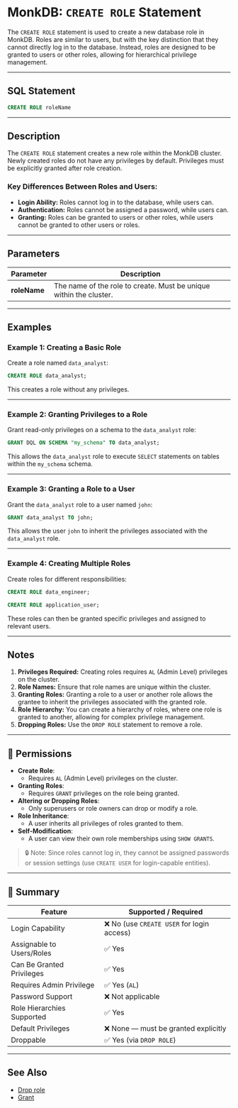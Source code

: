 # MonkDB: `CREATE ROLE` Statement

The `CREATE ROLE` statement is used to create a new database role in MonkDB. Roles are similar to users, but with the key distinction that they cannot directly log in to the database. Instead, roles are designed to be granted to users or other roles, allowing for hierarchical privilege management.

---

## SQL Statement

```sql
CREATE ROLE roleName
```


---

## Description

The `CREATE ROLE` statement creates a new role within the MonkDB cluster. Newly created roles do not have any privileges by default. Privileges must be explicitly granted after role creation.

### Key Differences Between Roles and Users:
- **Login Ability:** Roles cannot log in to the database, while users can.
- **Authentication:** Roles cannot be assigned a password, while users can.
- **Granting:** Roles can be granted to users or other roles, while users cannot be granted to other users or roles.

---

## Parameters

| Parameter     | Description                                                                 |
|---------------|-----------------------------------------------------------------------------|
| **roleName**  | The name of the role to create. Must be unique within the cluster.       |

---

## Examples

### Example 1: Creating a Basic Role
Create a role named `data_analyst`:

```sql
CREATE ROLE data_analyst;
```


This creates a role without any privileges.

---

### Example 2: Granting Privileges to a Role
Grant read-only privileges on a schema to the `data_analyst` role:

```sql
GRANT DQL ON SCHEMA "my_schema" TO data_analyst;
```


This allows the `data_analyst` role to execute `SELECT` statements on tables within the `my_schema` schema.

---

### Example 3: Granting a Role to a User
Grant the `data_analyst` role to a user named `john`:

```sql
GRANT data_analyst TO john;
```


This allows the user `john` to inherit the privileges associated with the `data_analyst` role.

---

### Example 4: Creating Multiple Roles
Create roles for different responsibilities:

```sql
CREATE ROLE data_engineer;
```
```sql
CREATE ROLE application_user;
```


These roles can then be granted specific privileges and assigned to relevant users.

---

## Notes

1. **Privileges Required:** Creating roles requires `AL` (Admin Level) privileges on the cluster.
2. **Role Names:** Ensure that role names are unique within the cluster.
3. **Granting Roles:** Granting a role to a user or another role allows the grantee to inherit the privileges associated with the granted role.
4. **Role Hierarchy:** You can create a hierarchy of roles, where one role is granted to another, allowing for complex privilege management.
5. **Dropping Roles:** Use the `DROP ROLE` statement to remove a role.

---

## 🔐 Permissions

- **Create Role**:
  - Requires `AL` (Admin Level) privileges on the cluster.
- **Granting Roles**:
  - Requires `GRANT` privileges on the role being granted.
- **Altering or Dropping Roles**:
  - Only superusers or role owners can drop or modify a role.
- **Role Inheritance**:
  - A user inherits all privileges of roles granted to them.
- **Self-Modification**:
  - A user can view their own role memberships using `SHOW GRANTS`.

> 🔒 Note: Since roles cannot log in, they cannot be assigned passwords or session settings (use `CREATE USER` for login-capable entities).

---

## 🏁 Summary

| Feature                    | Supported / Required                                      |
|----------------------------|-----------------------------------------------------------|
| Login Capability           | ❌ No (use `CREATE USER` for login access)               |
| Assignable to Users/Roles  | ✅ Yes                                                    |
| Can Be Granted Privileges  | ✅ Yes                                                    |
| Requires Admin Privilege   | ✅ Yes (`AL`)                                             |
| Password Support           | ❌ Not applicable                                         |
| Role Hierarchies Supported | ✅ Yes                                                    |
| Default Privileges         | ❌ None — must be granted explicitly                     |
| Droppable                  | ✅ Yes (via `DROP ROLE`)                                  |

---

## See Also

- [Drop role](./50_DROP_ROLE.md)
- [Grant](./61_GRANT.md)
